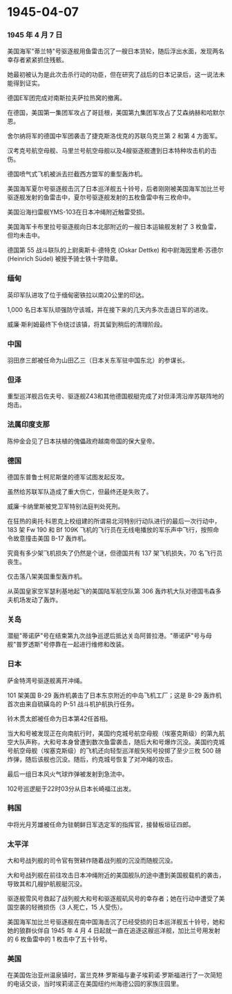 # 1945-04-07

### 1945 年 4 月 7 日

美国海军"蒂兰特"号驱逐舰用鱼雷击沉了一艘日本货轮，随后浮出水面，发现两名幸存者紧紧抓住残骸。

她最初被认为是此次击杀行动的功臣，但在研究了战后的日本记录后，这一说法未能得到证实。

德国E军团完成对南斯拉夫萨拉热窝的撤离。

在德国，美国第一集团军攻占了哥廷根，美国第九集团军攻占了艾森纳赫和哈默尔恩。

舍尔纳将军的德国中军团袭击了捷克斯洛伐克的苏联乌克兰第 2 和第 4 方面军。

汉考克号航空母舰、马里兰号航空母舰以及4艘驱逐舰遭到日本特种攻击机的击伤。

德国喷气式飞机被派去拦截西方盟军的重型轰炸机。

美国海军夏尔号驱逐舰击沉了日本巡洋舰五十铃号，后者刚刚被美国海军加比兰号驱逐舰发射的鱼雷击中，夏尔号驱逐舰发射的五枚鱼雷中有三枚命中。

美国沿海扫雷舰YMS-103在日本冲绳附近触雷受损。

美国海军卡布里拉号驱逐舰向日本北部附近的一艘日本运输舰发射了 3
枚鱼雷，但均未击中。

德国第 55 战斗联队的上尉奥斯卡·德特克 (Oskar Dettke)
和中尉海因里希·苏德尔 (Heinrich Südel) 被授予骑士铁十字勋章。

### 缅甸

英印军队进攻了位于缅甸密铁拉以南20公里的印达。

1,000 名日本军队顽强防守该城，并在接下来的几天内多次击退日军的进攻。

威廉·斯利姆最终下令绕过该镇，将其留到稍后的清理阶段。

### 中国

羽田彦三郎被任命为山田乙三（日本关东军驻中国东北）的参谋长。

### 但泽

重型巡洋舰吕佐夫号、驱逐舰Z43和其他德国舰艇完成了对但泽湾沿岸苏联阵地的炮击。

### 法属印度支那

陈仲金会见了日本扶植的傀儡政府越南帝国的保大皇帝。

### 德国

德国东普鲁士柯尼斯堡的德军试图发起反攻。

虽然给苏联军队造成了重大伤亡，但最终还是失败了。

威廉·卡纳里斯被党卫军特别法庭判处死刑。

在狂热的奥托·科恩克上校组建的所谓易北河特别行动队进行的最后一次行动中，183
架 Fw 190 和 Bf 109K
飞机的飞行员在无线电播放的军乐声中飞行，按照命令故意撞击美国 B-17
轰炸机。

究竟有多少架飞机损失了仍然是个谜，但德国共有 137 架飞机损失，70
名飞行员丧生。

仅击落八架美国重型轰炸机。

从英国皇家空军瑟利基地起飞的美国陆军航空队第 306
轰炸机大队对德国韦森多夫机场发动了轰炸。

### 关岛

潜艇"蒂诺萨"号在结束第九次战争巡逻后抵达关岛阿普拉港。"蒂诺萨"号与母舰"普罗透斯"号停靠在一起进行维修和改装。

### 日本

萨金特湾号驱逐舰离开冲绳。

101 架美国 B-29 轰炸机袭击了日本东京附近的中岛飞机工厂；这是 B-29
轰炸机首次由来自硫磺岛的 P-51 战斗机护航执行任务。

铃木贯太郎被任命为日本第42任首相。

当大和号被发现正在向南航行时，美国约克城号航空母舰（埃塞克斯级）的第九航空大队声称，大和号本身曾遭到数次鱼雷袭击，随后大和号爆炸沉没。美国约克城号航空母舰（埃塞克斯级）的飞机还向轻型巡洋舰矢矧号投掷了至少三枚
500 磅炸弹，随后该舰也沉没。随后，约克城号恢复了对冲绳的攻击。

最后一组日本风火气球炸弹被发射到急流中。

102号巡逻艇于22时03分从日本长崎福江出发。

### 韩国

中将光月芳雄被任命为驻朝鲜日军选定军的指挥官，接替板垣征四郎。

### 太平洋

大和号战列舰的司令官有贺耕作随着战列舰的沉没而随舰沉没。

大和号战列舰在前往攻击日本冲绳附近的美国舰队的途中遭到美国舰载机的袭击，导致其和几艘护航舰艇沉没。

驱逐舰雪风号救起了战列舰大和号和驱逐舰矶风号的幸存者；她在行动中遭受了美国空袭的轻微损伤（3
人死亡，15 人受伤）。

美国海军加比兰号驱逐舰在南中国海击沉了已经受损的日本巡洋舰五十铃号，她和她的狼群伙伴自
1945 年 4 月 4 日起就一直在追逐这艘巡洋舰，加比兰号用发射的 6 枚鱼雷中的
1 枚击中了五十铃号。

### 美国

在美国佐治亚州温泉镇时，富兰克林·罗斯福与妻子埃莉诺·罗斯福进行了一次简短的电话交谈，当时埃莉诺正在美国纽约州海德公园的家族庄园里。